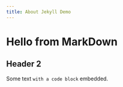 ```yaml
---
title: About Jekyll Demo
---
```


# Hello from MarkDown #

## Header 2 ##

Some text `with a code block` embedded.
